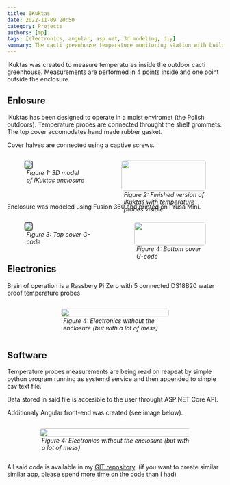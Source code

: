 ```yaml
---
title: IKuktas
date: 2022-11-09 20:50
category: Projects
authors: [mp]
tags: [electronics, angular, asp.net, 3d modeling, diy]
summary: The cacti greenhouse temperature monitoring station with build in web interface
---
```


IKuktas was created to measure temperatures inside the outdoor cacti greenhouse.
Measurements are performed in 4 points inside and one point outside the enclosure.

## Enlosure
IKuktas has been designed to operate in a moist enviromet (the Polish outdoors).
Temperature probes are connected throught the shelf grommets. The top cover accomodates hand made rubber gasket. 

Cover halves are connected using a captive screws.

<div style="
    display: flex;
    justify-content: flex-start;
    flex-direction: row;
    width: 100%;"
    >
    <figure style="width: 42%; padding-right: 5px">
        <img style="border-radius: 5px;
                    border: solid 2px dimgrey"
            src = "https://michalpilinski.github.io/assets/img/ikuktas/obudowa.png">
        <figcaption style="margin-left: 5px; font-style: italic;">
            Figure 1: 3D model of IKuktas enclosure
        </figcaption>
    </figure>
    <figure style="width: 58%; padding-letf: 5px">
        <img style="width: 100%;
                    border-radius: 5px"
            src = "https://michalpilinski.github.io/assets/img/ikuktas/real.png">
        <figcaption style="margin-left: 5px; font-style: italic;">
            Figure 2: Finished version of iKuktas with temperature probes visible
        </figcaption>
    </figure>
</div>

Enclosure was modeled using Fusion 360 and printed on Prusa Mini. 

<div style="
    display: flex;
    justify-content: flex-start;
    flex-direction: row;
    width: 100%;"
    >
    <figure style="width: 50%; padding-right: 5px">
        <img style="border-radius: 5px;
                    border: solid 2px dimgrey"
            src = "https://michalpilinski.github.io/assets/img/ikuktas/top.png">
        <figcaption style="margin-left: 5px; font-style: italic;">
            Figure 3: Top cover G-code 
        </figcaption>
    </figure>
    <figure style="width: 50%; padding-left: 5px">
        <img style="width: 100%;
                    border-radius: 5px"
            src = "https://michalpilinski.github.io/assets/img/ikuktas/bottom.png">
        <figcaption style="margin-left: 5px; font-style: italic;">
            Figure 4: Bottom cover G-code 
        </figcaption>
    </figure>
</div>


## Electronics
Brain of operation is a Rassbery Pi Zero with 5 connected DS18B20 water proof temperature probes

<div style="display: flex;
            align-items: center;
            justify-content: center;">
    <figure style="width: 50%;">
        <img style="width: 100%;
                    border-radius: 5px"
            src = "https://michalpilinski.github.io/assets/img/ikuktas/electronics.jpg">
        <figcaption style="margin-left: 5px; font-style: italic;">
            Figure 4: Electronics without the enclosure (but with a lot of mess)
        </figcaption>
    </figure>
</div>

## Software
Temperature probes measurements are being read on reapeat by simple python program running as systemd service and then appended to simple csv text file.

Data stored in said file is accesible to the user throught ASP.NET Core API.

Additionaly Angular front-end was created (see image below).

<div style="display: flex;
            align-items: center;
            justify-content: center;">
    <figure style="width: 70%;">
        <img style="width: 100%;
                    border-radius: 5px"
            src = "https://michalpilinski.github.io/assets/img/ikuktas/ui.png">
        <figcaption style="margin-left: 5px; font-style: italic;">
            Figure 4: Electronics without the enclosure (but with a lot of mess)
        </figcaption>
    </figure>
</div>

All said code is available in my [GIT repository](https://github.com/MichalPilinski/ikuktas). (if you want to create similar similar app, please spend more time on the code than I had)